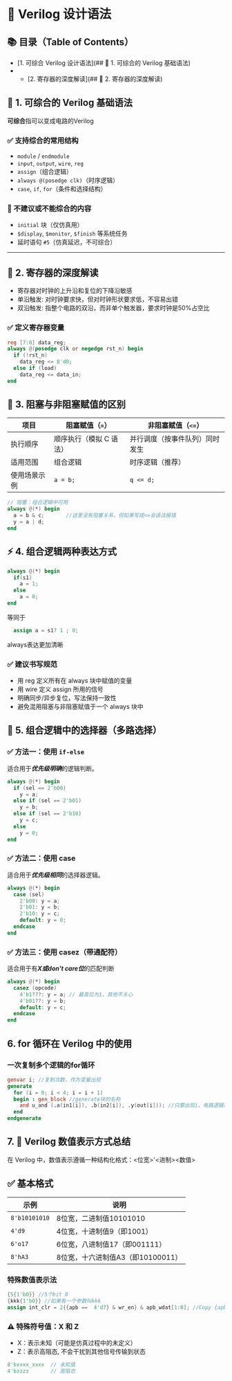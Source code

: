 # 🧠 Verilog 设计语法

## 📚 目录（Table of Contents）
- [1. 可综合 Verilog 设计语法](## 📌 1. 可综合的 Verilog 基础语法)
- - [2. 寄存器的深度解读](## 🧠 2. 寄存器的深度解读)

## 📌 1. 可综合的 Verilog 基础语法
**可综合**指可以变成电路的Verilog
### ✅ 支持综合的常用结构
- `module` / `endmodule`
- `input`, `output`, `wire`, `reg`
- `assign`（组合逻辑）
- `always @(posedge clk)`（时序逻辑）
- `case`, `if`, `for`（条件和选择结构）

### 🚫 不建议或不能综合的内容
- `initial` 块（仅仿真用）
- `$display`, `$monitor`, `$finish` 等系统任务
- 延时语句 `#5`（仿真延迟，不可综合）

---

## 🧠 2. 寄存器的深度解读
- 寄存器对时钟的上升沿和复位的下降沿敏感
- 单沿触发: 对时钟要求快，但对时钟形状要求低，不容易出错
- 双沿触发: 指整个电路的双沿，而非单个触发器，要求时钟是50%占空比
### ✅ 定义寄存器变量
```verilog
reg [7:0] data_reg;
always @(posedge clk or negedge rst_n) begin
  if (!rst_n)
    data_reg <= 8'd0;
  else if (load)
    data_reg <= data_in;
end
```

## 🔄 3. 阻塞与非阻塞赋值的区别
| 项目     | 阻塞赋值（`=`）     | 非阻塞赋值（`<=`） |
| ------ | ------------- | ----------- |
| 执行顺序   | 顺序执行（模拟 C 语法） | 并行调度（按事件队列）同时发生 |
| 适用范围   | 组合逻辑          | 时序逻辑（推荐）    |
| 使用场景示例 | `a = b;`      | `q <= d;`   |
```verilog
// 阻塞：组合逻辑中可用
always @(*) begin
  a = b & c;       //这里没有阻塞关系，但如果写成<=会语法报错
  y = a | d;
end
```

## ⚡ 4. 组合逻辑两种表达方式
```verilog
always @(*) begin
  if(s1)
    a = 1;
  else
    a = 0;
end
```
等同于
```verilog
  assign a = s1? 1 ; 0;
```
always表达更加清晰
### ✅ 建议书写规范
- 用 reg 定义所有在 always 块中赋值的变量
- 用 wire 定义 assign 所用的信号
- 明确同步/异步复位，写法保持一致性
- 避免混用阻塞与非阻塞赋值于一个 always 块中


## 🎯 5. 组合逻辑中的选择器（多路选择）

### ✅ 方法一：使用 `if-else`
适合用于***优先级明确***的逻辑判断。
```verilog
always @(*) begin
  if (sel == 2'b00)
    y = a;
  else if (sel == 2'b01)
    y = b;
  else if (sel == 2'b10)
    y = c;
  else
    y = 0;
end
```

### ✅ 方法二：使用 case
适合用于***优先级相同***的选择器逻辑。
```verilog
always @(*) begin
  case (sel)
    2'b00: y = a;
    2'b01: y = b;
    2'b10: y = c;
    default: y = 0;
  endcase
end
```

### ✅ 方法三：使用 casez（带通配符）
适合用于有***X或don't care位***的匹配判断
```verilog
always @(*) begin
  casez (opcode)
    4'b1???: y = a; // 最高位为1，其他不关心
    4'b01??: y = b;
    default: y = c;
  endcase
end
```

## 6. for 循环在 Verilog 中的使用
### 一次复制多个逻辑的for循环
```verilog
genvar i; //复制次数，作为变量出现
generate
  for (i = 0; i < 4; i = i + 1)
  begin : gen_block //generate块的名称
    and u_and (.a(in1[i]), .b(in2[i]), .y(out[i])); //只要出现i，电路逻辑就会被复制
  end
endgenerate
```

## 7. 🔢 Verilog 数值表示方式总结

在 Verilog 中，数值表示遵循一种结构化格式：<位宽>'<进制><数值>
## ✅ 基本格式

| 示例         | 说明                             |
|--------------|----------------------------------|
| `8'b10101010` | 8位宽，二进制值10101010          |
| `4'd9`        | 4位宽，十进制值9（即1001）       |
| `6'o17`       | 6位宽，八进制值17（即001111）      |
| `8'hA3`       | 8位宽，十六进制值A3（即10100011）|

### 特殊数值表示法
```verilog
{5{1'b0}} //5个bit 0
{kkk{1'b0}} //如果有一个参数叫kkk
assign int_clr = 2{{apb ==  4'd7} & wr_en} & apb_wdat[1:0]; //Copy {apb ==  4'd7} & wr_en} into two bits
```

### ⚠️ 特殊符号值：X 和 Z
- X：表示未知（可能是仿真过程中的未定义）
- Z：表示高阻态, 不会干扰到其他信号传输到状态
```verilog
8'bxxxx_xxxx  // 未知值
4'bzzzz       // 高阻态
```


